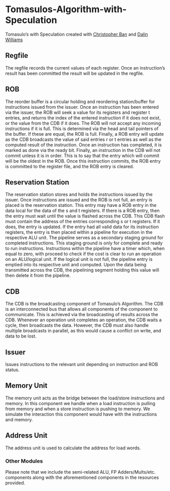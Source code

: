 # Tomasulos-Algorithm-with-Speculation
Tomasulo’s with Speculation created with <a href="https://github.com/chrisban">Christopher Ban</a> and <a href="https://github.com/funkeyfreak">Dalin Williams</a>
<h2>Regfile</h2>
The regfile records the current values of each register. Once an instruction’s result has been committed the result will be updated in the regfile.

<h2>ROB</h2>
The reorder buffer is a circular holding and reordering station/buffer for instructions issued from the issuer. Once an instruction has been entered via the issuer, the ROB will seek a value for its registers and register t entries, and returns the index of the entered instruction if it does not exist, or the value from the CDB if it does. The ROB will not accept any incoming instructions if it is full. This is determined via the head and tail pointers of the buffer. If these are equal, the ROB is full. Finally, a ROB entry will update as the CDB broadcasts the value of said entries r or t entries as well as the computed result of the instruction. Once an instruction has completed, it is marked as done via the ready bit. Finally, an instruction in the CDB will not commit unless it is in order. This is to say that the entry which will commit will be the oldest in the ROB. Once this instruction commits, the ROB entry is committed to the register file, and the ROB entry is cleared.

<h2>Reservation Station</h2>
The reservation station stores and holds the instructions issued by the issuer. Once instructions are issued and the ROB is not full, an entry is placed is the reservation station. This entry may have a ROB entry in the data local for the data of the s and t registers. If there is a ROB entry, then the entry must wait until the value is flashed across the CDB. This CDB flash must contain the address of the entries corresponding s or t registers. If it does, the entry is updated. If the entry had all valid data for its instruction registers, the entry is then placed within a pipeline for execution in the respective ALU unit. The pipeline serves as a secondary staging ground for completed instructions. This staging ground is only for complete and ready to run instructions. Instructions within the pipeline have a timer which, when equal to zero, with proceed to check if the cost is clear to run an operation on an ALU/logical unit. If the logical unit is not full, the pipeline entry is emptied into its respective unit and computed. Upon the data being transmitted across the CDB, the pipelining segment holding this value will then delete it from the pipeline.

<h2>CDB</h2>
The CDB is the broadcasting component of Tomasulo’s Algorithm. The CDB is an interconnected bus that allows all components of the component to communicate. This is achieved via the broadcasting of results across the CDB. Whenever an operation unit completes an operation, the CDB waits a cycle, then broadcasts the data. However, the CDB must also handle multiple broadcasts in parallel, as this would cause a conflict on write, and data to be lost.

<h2>Issuer</h2>
Issues instructions to the relevant unit depending on instruction and ROB status.

<h2>Memory Unit</h2>
The memory unit acts as the bridge between the load/store instructions and memory. In this component we handle when a load instruction is pulling from memory and when a store instruction is pushing to memory. We simulate the interaction this component would have with the instructions and memory.

<h2>Address Unit</h2>
The address unit is used to calculate the address for load words.

<h3>Other Modules</h3>
Please note that we include the semi-related ALU, FP Adders/Mults/etc. components along with the aforementioned components in the resources provided.
